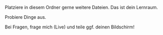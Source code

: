 Platziere in diesem Ordner gerne weitere Dateien. Das ist dein Lernraum.

Probiere Dinge aus.

Bei Fragen, frage mich (Live) und teile ggf. deinen Bildschirm!
